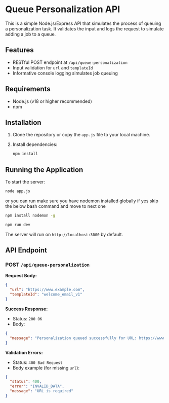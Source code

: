 # Queue Personalization API

This is a simple Node.js/Express API that simulates the process of queuing a personalization task. It validates the input and logs the request to simulate adding a job to a queue.

## Features

- RESTful POST endpoint at `/api/queue-personalization`
- Input validation for `url` and `templateId`
- Informative console logging simulates job queuing

## Requirements

- Node.js (v18 or higher recommended)
- npm

## Installation

1. Clone the repository or copy the `app.js` file to your local machine.

2. Install dependencies:

   ```bash
   npm install
   ```


## Running the Application

To start the server:

```bash
node app.js 
```
or you can run make sure you have nodemon installed globally if yes skip the below bash command and move to next one

```bash
npm install nodemon -g
```

```bash
npm run dev 
```

The server will run on `http://localhost:3000` by default.

## API Endpoint

### POST `/api/queue-personalization`

**Request Body:**

```json
{
  "url": "https://www.example.com",
  "templateId": "welcome_email_v1"
}
```

**Success Response:**

- Status: `200 OK`
- Body:

```json
{
  "message": "Personalization queued successfully for URL: https://www.example.com"
}
```

**Validation Errors:**

- Status: `400 Bad Request`
- Body example (for missing `url`):

```json
{
  "status": 400,
  "error": "INVALID_DATA",
  "message": "URL is required"
}
```